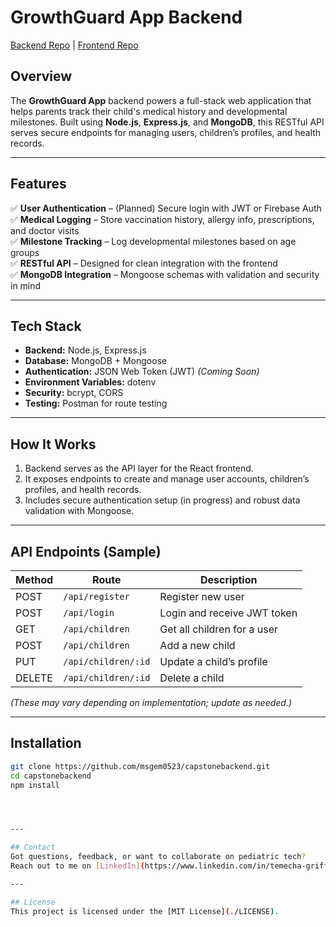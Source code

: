# GrowthGuard App Backend  
[Backend Repo](https://github.com/msgem0523/capstonebackend) | [Frontend Repo](https://github.com/msgem0523/capstonefrontend)

## Overview  
The **GrowthGuard App** backend powers a full-stack web application that helps parents track their child's medical history and developmental milestones. Built using **Node.js**, **Express.js**, and **MongoDB**, this RESTful API serves secure endpoints for managing users, children’s profiles, and health records.

---

## Features  
✅ **User Authentication** – (Planned) Secure login with JWT or Firebase Auth  
✅ **Medical Logging** – Store vaccination history, allergy info, prescriptions, and doctor visits  
✅ **Milestone Tracking** – Log developmental milestones based on age groups  
✅ **RESTful API** – Designed for clean integration with the frontend  
✅ **MongoDB Integration** – Mongoose schemas with validation and security in mind  

---

## Tech Stack  
- **Backend:** Node.js, Express.js  
- **Database:** MongoDB + Mongoose  
- **Authentication:** JSON Web Token (JWT) *(Coming Soon)*  
- **Environment Variables:** dotenv  
- **Security:** bcrypt, CORS  
- **Testing:** Postman for route testing

---

## How It Works  
1. Backend serves as the API layer for the React frontend.  
2. It exposes endpoints to create and manage user accounts, children’s profiles, and health records.  
3. Includes secure authentication setup (in progress) and robust data validation with Mongoose.

---

## API Endpoints (Sample)

| Method | Route               | Description                      |
|--------|---------------------|----------------------------------|
| POST   | `/api/register`     | Register new user                |
| POST   | `/api/login`        | Login and receive JWT token      |
| GET    | `/api/children`     | Get all children for a user      |
| POST   | `/api/children`     | Add a new child                  |
| PUT    | `/api/children/:id` | Update a child’s profile         |
| DELETE | `/api/children/:id` | Delete a child                   |

*(These may vary depending on implementation; update as needed.)*

---

## Installation

```bash
git clone https://github.com/msgem0523/capstonebackend.git
cd capstonebackend
npm install




---

## Contact  
Got questions, feedback, or want to collaborate on pediatric tech?  
Reach out to me on [LinkedIn](https://www.linkedin.com/in/temecha-griffin/). 💜

---

## License  
This project is licensed under the [MIT License](./LICENSE).